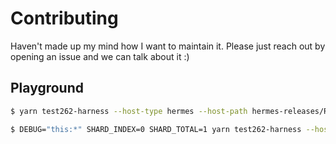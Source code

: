 # Contributing

Haven't made up my mind how I want to maintain it. Please just reach out by opening an issue and we can talk about it :)

## Playground

```bash
$ yarn test262-harness --host-type hermes --host-path hermes-releases/RNv0.71.0/hermes --test262-dir test262 --reporter json --reporter-keys result,relative,attrs.features,scenario --preprocessor scripts/test/eshostPreprocessor.js --threads 16 "test262/test/language/function-code/10.4.3-1-102gs.js" 

$ DEBUG="this:*" SHARD_INDEX=0 SHARD_TOTAL=1 yarn test262-harness --host-type hermes --host-path hermes-releases/RNv0.71.0/hermes --test262-dir test262 --reporter json --reporter-keys result,relative,attrs.features,scenario --preprocessor scripts/test/eshostPreprocessor.js --threads 16 "test262/test/language/**/*.js" > hermes-releases/RNv0.71.0/report/test262-report.combined.dev.json
```

